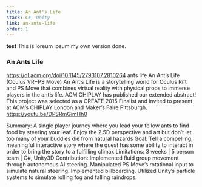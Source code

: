 ```yaml
---
title: An Ant's Life
stack: C#, Unity
link: an-ants-life
order: 1
---
```


**test** This is loreum ipsum my own version done.

### An Ants Life

https://dl.acm.org/doi/10.1145/2793107.2810264 ants life 
An Ant’s Life (Oculus VR+PS Move)
An Ant’s Life is a storytelling world for Oculus Rift and PS Move that combines virtual reality with physical props to immerse players in the ant’s life.
ACM CHIPLAY has published our extended abstract! This project was selected as a CREATE 2015 Finalist and invited to present at ACM’s CHIPLAY London and Maker’s Faire Pittsburgh.
https://youtu.be/DPSRmGimHh0 

Summary:	A single player journey where you lead your fellow ants to find food by steering your leaf. Enjoy the 2.5D perspective and art but don’t let too many of your buddies die from natural hazards
Goal:	Tell a compelling, meaningful interactive story where the guest has some ability to interact in order to bring the story to a fulfilling climax
Limitations:	3 weeks | 5 person team | C#, Unity3D
Contribution:	Implemented fluid group movement through autonomous AI steering. Manipulated PS Move’s rotational input to simulate natural steering. Implemented billboarding. Utilized Unity’s particle systems to simulate rolling fog and falling raindrops.
